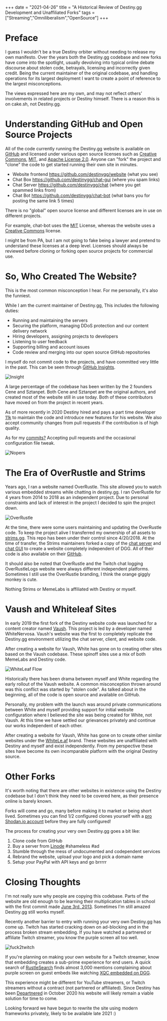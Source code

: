+++
date = "2021-04-26"
title = "A Historical Review of Destiny.gg Development and Unaffiliated Forks"
tags = ["Streaming","Omniliberalism","OpenSource"]
+++

# Preface

I guess I wouldn't be a true Destiny orbiter without needing to release my own manifesto. Over the years both the Destiny.gg codebase and new forks have come into the spotlight, usually devolving into typical online debate discourse about stolen code, betrayals, licensing and incorrectly given credit. Being the current maintainer of the original codebase, and handling operations for its largest deployment I want to create a point of reference to the largest misconceptions.

The views expressed here are my own, and may not reflect others' involvements in related projects or Destiny himself. There is a reason this is on cake.sh, not Destiny.gg.

# Understanding GitHub and Open Source Projects

All of the code currently running the Destiny.gg website is available on [GitHub](https://github.com/destinygg) and licensed under various open source licenses such as [Creative Commons](https://github.com/destinygg/website/blob/master/LICENSE.md), [MIT](https://github.com/destinygg/destinypositions/blob/main/LICENSE), and [Apache License 2.0](https://github.com/destinygg/chat/blob/master/README.md). Anyone can "fork" the project and "clone" the code to get started running their own site in minutes.

* Website frontend https://github.com/destinygg/website (what you see)
* Chat Box https://github.com/destinygg/chat-gui (where you spam links)
* Chat Server https://github.com/destinygg/chat (where you get spammed links from)
* Chat Bot https://github.com/destinygg/chat-bot (what bans you for posting the same link 5 times)

There is no "global" open source license and different licenses are in use on different projects.

For example, chat-bot uses the [MIT](https://tldrlegal.com/license/mit-license) License, whereas the website uses a [Creative Commons](https://creativecommons.org/licenses/by-nc-nd/3.0/deed.en_US) license.

I might be from PA, but I am not going to fake being a lawyer and pretend to understand these licenses at a deep level. Licenses should always be reviewed before cloning or forking open source projects for commercial use.

# So, Who Created The Website?

This is the most common misconception I hear. For me personally, it's also the funniest. 

While I am the current maintainer of Destiny.gg, This includes the following duties:

* Running and maintaining the servers
* Securing the platform, managing DDoS protection and our content delivery network
* Hiring developers, assigning projects to developers
* Listening to user feedback
* Supporting billing and account issues
* Code review and merging into our open source GitHub repositories

I myself do not commit code to the projects, and have committed very little in the past. This can be seen through [GitHub Insights](https://github.com/destinygg/website/graphs/contributors).

![Insight](https://i.imgur.com/57kwTRK.png)

A large percentage of the codebase has been written by the 2 founders Cene and Sztanpet. Both Cene and Sztanpet are the original authors, and created most of the website still in use today. Both of these contributors have moved on from the project in recent years.

As of more recently in 2020 Destiny hired and pays a part time developer [11k](https://github.com/destinygg/website/commits?author=11k) to maintain the code and introduce new features for his website. We also  accept community changes from pull requests if the contribution is of high quality.

As for my [commits?](https://github.com/destinygg/website/commits?author=ILiedAboutCake) Accepting pull requests and the occasional configuration file tweak.

![Nopers](https://i.imgur.com/nvOsyD0.png)

# The Era of OverRustle and Strims

Years ago, I ran a website named OverRustle. This site allowed you to watch various embedded streams while chatting in destiny.gg. I ran OverRustle for 4 years from 2014 to 2018 as an independent project. Due to personal constraints and lack of interest in the project I decided to spin the project down. 

![OverRustle](https://i.imgur.com/gm4ZuDS.png)

At the time, there were some users maintaining and updating the OverRustle code. To keep the project alive I transferred my ownership of all assets to [strims.gg](https://strims.gg). This repo has been under their control since 4/20/2018. At the time of transfer, the Strims maintainers forked a copy of the [chat server](https://github.com/MemeLabs/chat) and [chat GUI](https://github.com/MemeLabs/chat-gui) to create a website completely independent of DGG. All of their code is also available on their [GitHub](https://github.com/MemeLabs).

It should also be noted that OverRustle and the Twitch chat logging OverRustleLogs website were always different independent platforms. Sometimes I still use the OverRustle branding, I think the orange giggly monkey is cute.

Nothing Strims or MemeLabs is affiliated with Destiny or myself.

# Vaush and Whiteleaf Sites

In early 2019 the first fork of the Destiny website code was launched for a content creator named [Vaush](https://vaush.gg). This project is led by a developer named WhiteNervosa. Vaush's website was the first to completely replicate the Destiny.gg environment utilizing the chat server, client, and website code.

After creating a website for Vaush, White has gone on to creating other sites based on the Vaush codebase. These spinoff sites use a mix of both MemeLabs and Destiny code.

![WhiteLeaf Flow](https://i.imgur.com/TwYe9dL.png)

Historically there has been drama between myself and White regarding the early rollout of the Vaush website. A common misconception thrown around was this conflict was started by "stolen code". As talked about in the beginning, all of the code is open source and available on GitHub.

Personally, my problem with the launch was around private communications between White and myself providing support for initial website configuration where I believed the site was being created for White, not Vaush. At this time we have settled our grievances privately and continue our works independent of each other.

After creating a website for Vaush, White has gone on to create other similar websites under the [WhiteLe.af](https://www.whitele.af/) brand. These websites are unaffiliated with Destiny and myself and exist independently. From my perspective these sites have become its own incomparable platform with the original Destiny source.

# Other Forks

It's worth noting that there are other websites in existence using the Destiny codebase but I don't think they need to be covered here, as their presence online is barely known. 

Forks will come and go, many before making it to market or being short lived. Sometimes you can find 1/2 configured clones yourself with a [pro Shodan.io account](https://www.shodan.io/search?query=http.favicon.hash:101863432) before they are fully configured!

The process for creating your very own Destiny.gg goes a bit like:

1. Clone code from GitHub
2. Buy a server from [Linode](https://www.linode.com/?r=57232eb9908d0f24a8907e61106c88f475248ac7) #shameless #ad
3. Stumble through the mess of undocumented and codependent services
4. Rebrand the website, upload your logo and pick a domain name
5. Setup your PayPal with API keys and go brrrrr

# Closing Thoughts

I'm not really sure why people are copying this codebase. Parts of the website are old enough to be learning their multiplication tables in school with the first commit made [June 3rd, 2013](https://github.com/destinygg/website/commit/0fcd5fbe5adfdab1e1392bb79924c09760eac5a4). Sometimes I'm still amazed Destiny.gg still works myself.

Recently another barrier to entry with running your very own Destiny.gg has come up. Twitch has started cracking down on ad-blocking and in the process broken stream embedding. If you have watched a partnered or affiliate Twitch streamer, you know the purple screen all too well. 

![fuck2twitch](https://i.imgur.com/Nwoa3O8.png)

If you're planning on making your own website for a Twitch streamer, know that embedding creates a sub-prime experience for end users. A quick search of [RustleSearch](https://rustlesearch.dev/?text=%22purple%20screen%22&start_date=2020-04-26&end_date=2021-04-26&channel=Destinygg) finds almost 3,000 mentions complaining about purple screen on guest embeds like watching [XQC embedded on DGG](https://www.destiny.gg/bigscreen#twitch/xqcow).

This experience might be different for YouTube streamers, or Twitch streamers without a contract (not partnered or affiliated). Since Destiny has been [Departnered](https://www.youtube.com/watch?v=pue92Q0554o) in October 2020 his website will likely remain a viable solution for time to come.

Looking forward we have begun to rewrite the site using modern frameworks privately, likely to be available late 2021 :)